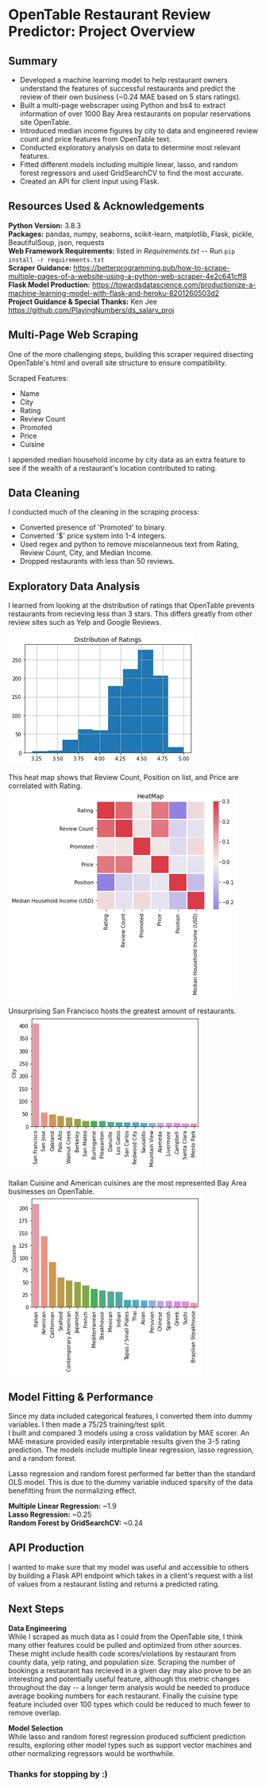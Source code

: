 # OpenTable Restaurant Review Predictor: Project Overview

## Summary
* Developed a machine learning model to help restaurant owners understand the features of successful restaurants and predict the review of their own business (~0.24 MAE based on 5 stars ratings).
* Built a multi-page webscraper using Python and bs4 to extract information of over 1000 Bay Area restaurants on popular reservations site OpenTable.
* Introduced median income figures by city to data and engineered review count and price features from OpenTable text.
* Conducted exploratory analysis on data to determine most relevant features.
* Fitted different models including multiple linear, lasso, and random forest regressors and used GridSearchCV to find the most accurate.
* Created an API for client input using Flask.

## Resources Used & Acknowledgements
**Python Version:** 3.8.3  
**Packages:** pandas, numpy, seaborns, scikit-learn, matplotlib, Flask, pickle, BeautifulSoup, json, requests   
**Web Framework Requirements:** listed in *Requirements.txt* -- Run `pip install -r requirements.txt`  
**Scraper Guidance:** https://betterprogramming.pub/how-to-scrape-multiple-pages-of-a-website-using-a-python-web-scraper-4e2c641cff8  
**Flask Model Production:** https://towardsdatascience.com/productionize-a-machine-learning-model-with-flask-and-heroku-8201260503d2  
**Project Guidance & Special Thanks:** Ken Jee https://github.com/PlayingNumbers/ds_salary_proj

## Multi-Page Web Scraping
One of the more challenging steps, building this scraper required disecting OpenTable's html and overall site structure to ensure compatibility.

Scraped Features:
* Name
* City
* Rating
* Review Count
* Promoted
* Price
* Cuisine

I appended median household income by city data as an extra feature to see if the wealth of a restaurant's location contributed to rating.

## Data Cleaning
I conducted much of the cleaning in the scraping process:  
* Converted presence of 'Promoted' to binary.  
* Converted '$' price system into 1-4 integers.
* Used regex and python to remove miscelanneous text from Rating, Review Count, City, and Median Income.
* Dropped restaurants with less than 50 reviews.

## Exploratory Data Analysis
I learned from looking at the distribution of ratings that OpenTable prevents restaurants from recieving less than 3 stars. This differs greatly from other review sites such as Yelp and Google Reviews.

![alt text](https://github.com/jcannice/ds_personal_proj/blob/main/Ratings%20Distribution.png)

This heat map shows that Review Count, Position on list, and Price are correlated with Rating.
![alt text](https://github.com/jcannice/ds_personal_proj/blob/main/Heatmap.png)

Unsurprising San Francisco hosts the greatest amount of restaurants.  
![alt text](https://github.com/jcannice/ds_personal_proj/blob/main/City%20Count.png)

Italian Cuisine and American cuisines are the most represented Bay Area businesses on OpenTable.  
![alt text](https://github.com/jcannice/ds_personal_proj/blob/main/Cuisine%20Count.png)

## Model Fitting & Performance
Since my data included categorical features, I converted them into dummy variables. I then made a 75/25 training/test split.  
I built and compared 3 models using a cross validation by MAE scorer. An MAE measure provided easily interpretable results given the 3-5 rating prediction. 
The models include multiple linear regression, lasso regression, and a random forest.

Lasso regression and random forest performed far better than the standard OLS model. This is due to the dummy variable induced sparsity of the data benefitting from the normalizing effect.

**Multiple Linear Regression:** ~1.9  
**Lasso Regression:** ~0.25  
**Random Forest by GridSearchCV:** ~0.24

## API Production
I wanted to make sure that my model was useful and accessible to others by building a Flask API endpoint which takes in a client's request with a list of values from a restaurant listing and returns a predicted rating.

## Next Steps
**Data Engineering**  
While I scraped as much data as I could from the OpenTable site, I think many other features could be pulled and optimized from other sources. These might include health code scores/violations by restaurant from county data, yelp rating, and population size. Scraping the number of bookings a restaurant has recieved in a given day may also prove to be an interesting and potentially useful feature, although this metric changes throughout the day -- a longer term analysis would be needed to produce average booking numbers for each restaurant. Finally the cuisine type feature included over 100 types which could be reduced to much fewer to remove overlap.

**Model Selection**  
While lasso and random forest regression produced sufficient prediction results, exploring other model types such as support vector machines and other normalizing regressors would be worthwhile.


### Thanks for stopping by :)

